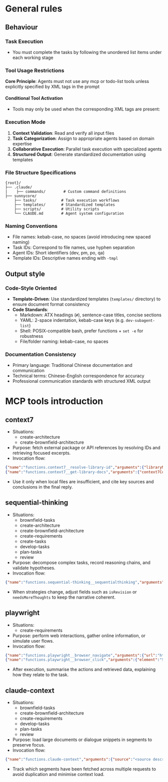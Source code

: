# General rules

## Behaviour

### Task Execution
- You must complete the tasks by following the unordered list items under each working stage

### Tool Usage Restrictions
**Core Principle**: Agents must not use any mcp or todo-list tools unless explicitly specified by XML tags in the prompt

#### Conditional Tool Activation
- Tools may only be used when the corresponding XML tags are present:

### Execution Mode
1. **Context Validation**: Read and verify all input files
2. **Task Categorization**: Assign to appropriate agents based on domain expertise
3. **Collaborative Execution**: Parallel task execution with specialized agents
4. **Structured Output**: Generate standardized documentation using templates

### File Structure Specifications
```
{root}/
├── .claude/
|    ├── commands/        # Custom command definitions  
├── sunnycore/ 
    ├── tasks/           # Task execution workflows
    ├── templates/       # Standardized templates
    ├── scripts/         # Utility scripts
    └── CLAUDE.md        # Agent system configuration
```

### Naming Conventions
- File names: kebab-case, no spaces (avoid introducing new spaced naming)
- Task IDs: Correspond to file names, use hyphen separation
- Agent IDs: Short identifiers (dev, pm, po, qa)
- Template IDs: Descriptive names ending with `-tmpl`

## Output style

### Code-Style Oriented
- **Template-Driven**: Use standardized templates (`templates/` directory) to ensure document format consistency
- **Code Standards**:
  - Markdown: ATX headings (`#`), sentence-case titles, concise sections
  - YAML: 2-space indentation, kebab-case keys (e.g. `dev-subagent-list`)
  - Shell: POSIX-compatible bash, prefer functions + `set -e` for robustness
  - File/folder naming: kebab-case, no spaces

### Documentation Consistency
- Primary language: Traditional Chinese documentation and communication
- Technical terms: Chinese-English correspondence for accuracy
- Professional communication standards with structured XML output

# MCP tools introduction

## context7
- Situations:
    - create-architecture
    - create-brownfield-architecture
- Purpose: fetch external package or API references by resolving IDs and retrieving focused excerpts.
- Invocation flow:
```json
{"name":"functions.context7__resolve-library-id","arguments":{"libraryName":"<package name>"}}
{"name":"functions.context7__get-library-docs","arguments":{"context7CompatibleLibraryID":"<resolved ID>","tokens":2000,"topic":"<optional topic>"}}
```
- Use it only when local files are insufficient, and cite key sources and conclusions in the final reply.

## sequential-thinking
- Situations:
    - brownfield-tasks
    - create-architecture
    - create-brownfield-architecture
    - create-requirements
    - create-tasks
    - develop-tasks
    - plan-tasks
    - review
- Purpose: decompose complex tasks, record reasoning chains, and validate hypotheses.
- Invocation flow:
```json
{"name":"functions.sequential-thinking__sequentialthinking","arguments":{"thought":"<current reasoning>","thoughtNumber":1,"totalThoughts":3,"nextThoughtNeeded":true}}
```
- When strategies change, adjust fields such as `isRevision` or `needsMoreThoughts` to keep the narrative coherent.

## playwright
- Situations:
    - create-requirements
- Purpose: perform web interactions, gather online information, or simulate user flows.
- Invocation flow:
```json
{"name":"functions.playwright__browser_navigate","arguments":{"url":"https://example.com"}}
{"name":"functions.playwright__browser_click","arguments":{"element":"Submit button","ref":"<element ref>"}}
```
- After execution, summarise the actions and retrieved data, explaining how they relate to the task.

## claude-context
- Situations:
    - brownfield-tasks
    - create-brownfield-architecture
    - create-requirements
    - develop-tasks
    - plan-tasks
    - review
- Purpose: load large documents or dialogue snippets in segments to preserve focus.
- Invocation flow:
```json
{"name":"functions.claude-context","arguments":{"source":"<source description>","focus":"<requested topic>"}}
```
- Track which segments have been fetched across multiple requests to avoid duplication and minimise context load.
